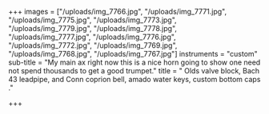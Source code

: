+++
images = ["/uploads/img_7766.jpg", "/uploads/img_7771.jpg", "/uploads/img_7775.jpg", "/uploads/img_7773.jpg", "/uploads/img_7779.jpg", "/uploads/img_7778.jpg", "/uploads/img_7777.jpg", "/uploads/img_7776.jpg", "/uploads/img_7772.jpg", "/uploads/img_7769.jpg", "/uploads/img_7768.jpg", "/uploads/img_7767.jpg"]
instruments = "custom"
sub-title = "My main ax right now this is a nice horn going to show one need not spend thousands to get a good trumpet."
title = " Olds valve block, Bach 43 leadpipe, and Conn coprion bell, amado water keys, custom bottom caps ."

+++
